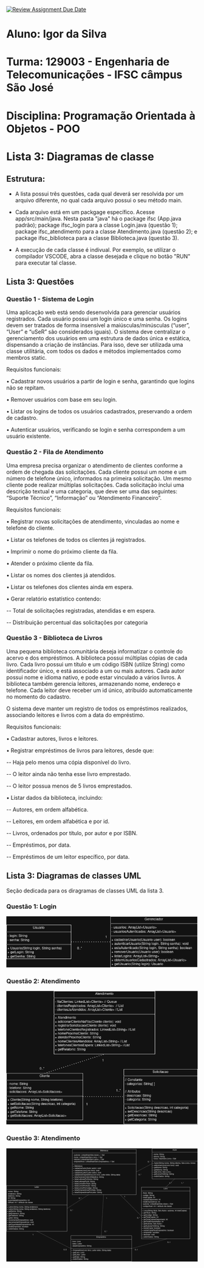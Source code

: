 [![Review Assignment Due Date](https://classroom.github.com/assets/deadline-readme-button-22041afd0340ce965d47ae6ef1cefeee28c7c493a6346c4f15d667ab976d596c.svg)](https://classroom.github.com/a/DaO0-MBc)

# Aluno: Igor da Silva
# Turma: 129003 - Engenharia de Telecomunicações - IFSC câmpus São José
# Disciplina: Programação Orientada à Objetos - POO

# Lista 3: Diagramas de classe

## Estrutura: 
- A lista possui três questões, cada qual deverá ser resolvida por um arquivo diferente, no qual cada arquivo possui o seu método main.

- Cada arquivo está em um packgage específico. Acesse app/src/main/java. Nesta pasta "java" há o package ifsc (App.java padrão); package ifsc_login para a classe Login.java (questão 1); package ifsc_atendimento para a classe Atendimento.java (questão 2); e package ifsc_biblioteca para a classe Biblioteca.java (questão 3).

- A execução de cada classe é indivual. Por exemplo, se utilizar o compilador VSCODE, abra a classe desejada e clique no botão "RUN" para executar tal classe.

## Lista 3: Questões
### Questão 1 - Sistema de Login
Uma aplicação web está sendo desenvolvida para gerenciar usuários registrados. Cada usuário possui
um login único e uma senha. Os logins devem ser tratados de forma insensível a maiúsculas/minúsculas
(“user”, “User” e “uSeR” são considerados iguais). O sistema deve centralizar o gerenciamento dos
usuários em uma estrutura de dados única e estática, dispensando a criação de instâncias. Para isso, deve
ser utilizada uma classe utilitária, com todos os dados e métodos implementados como membros static.


Requisitos funcionais:

• Cadastrar novos usuários a partir de login e senha, garantindo que logins não se repitam.

• Remover usuários com base em seu login.

• Listar os logins de todos os usuários cadastrados, preservando a ordem de cadastro.

• Autenticar usuários, verificando se login e senha correspondem a um usuário existente.

### Questão 2 - Fila de Atendimento
Uma empresa precisa organizar o atendimento de clientes conforme a ordem de chegada das solicitações.
Cada cliente possui um nome e um número de telefone único, informados na primeira solicitação. Um
mesmo cliente pode realizar múltiplas solicitações. Cada solicitação inclui uma descrição textual e
uma categoria, que deve ser uma das seguintes: “Suporte Técnico”, “Informação” ou “Atendimento
Financeiro”.


Requisitos funcionais:

• Registrar novas solicitações de atendimento, vinculadas ao nome e telefone do cliente.

• Listar os telefones de todos os clientes já registrados.

• Imprimir o nome do próximo cliente da fila.

• Atender o próximo cliente da fila.

• Listar os nomes dos clientes já atendidos.

• Listar os telefones dos clientes ainda em espera.

• Gerar relatório estatístico contendo:

-- Total de solicitações registradas, atendidas e em espera.

-- Distribuição percentual das solicitações por categoria

### Questão 3 - Biblioteca de Livros
Uma pequena biblioteca comunitária deseja informatizar o controle do acervo e dos empréstimos. A
biblioteca possui múltiplas cópias de cada livro. Cada livro possui um título e um código ISBN (utilize
String) como identificador único, e está associado a um ou mais autores. Cada autor possui nome e
idioma nativo, e pode estar vinculado a vários livros. A biblioteca também gerencia leitores, armazenando
nome, endereço e telefone. Cada leitor deve receber um id único, atribuído automaticamente no momento
do cadastro.

O sistema deve manter um registro de todos os empréstimos realizados, associando leitores e livros com a
data do empréstimo.


Requisitos funcionais:

• Cadastrar autores, livros e leitores.

• Registrar empréstimos de livros para leitores, desde que:

-- Haja pelo menos uma cópia disponível do livro.

-- O leitor ainda não tenha esse livro emprestado.

-- O leitor possua menos de 5 livros emprestados.


• Listar dados da biblioteca, incluindo:

-- Autores, em ordem alfabética.

-- Leitores, em ordem alfabética e por id.

-- Livros, ordenados por título, por autor e por ISBN.

-- Empréstimos, por data.

-- Empréstimos de um leitor específico, por data.

## Lista 3: Diagramas de classes UML
Seção dedicada para os diragramas de classes UML da lista 3.

### Questão 1: Login
![Diagrama UML do Login](images/diagrama_questao1.png)

### Questão 2: Atendimento
![Diagrama UML do Atendimento](images/diagrama_questao2.png)

### Questão 3: Atendimento
![Diagrama UML do ](images/diagrama_questao3.png)